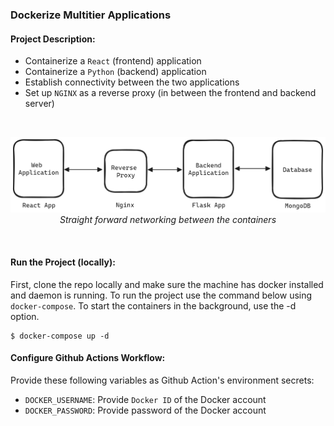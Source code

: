 ### Dockerize Multitier Applications

#### Project Description: 
- Containerize a `React` (frontend) application 
- Containerize a `Python` (backend) application 
- Establish connectivity between the two applications
- Set up `NGINX` as a reverse proxy (in between the frontend and backend server)
<br>
<p align="center">
  <img src="./diagrams/mulitier-diagram.png" />
  <em>Straight forward networking between the containers</em>
</p>
<br>

#### Run the Project (locally):
First, clone the repo locally and make sure the machine has docker installed and daemon is running.
To run the project use the command below using `docker-compose`. To start the containers in the background, use the -d option.
```shell
$ docker-compose up -d
```

#### Configure Github Actions Workflow:
Provide these following variables as Github Action's environment secrets:
  - `DOCKER_USERNAME`: Provide `Docker ID` of the Docker account
  - `DOCKER_PASSWORD`: Provide password of the Docker account
   

